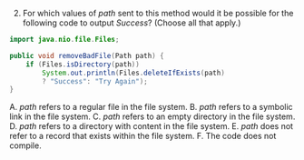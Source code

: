 2. For which values of *path* sent to this method would it be possible for the 
   following code to output *Success*? (Choose all that apply.)

```java
import java.nio.file.Files;

public void removeBadFile(Path path) {
    if (Files.isDirectory(path))
        System.out.println(Files.deleteIfExists(path)
        ? "Success": "Try Again");
}
```

A. *path* refers to a regular file in the file system.
B. *path* refers to a symbolic link in the file system.
C. *path* refers to an empty directory in the file system.
D. *path* refers to a directory with content in the file system.
E. *path* does not refer to a record that exists within the file system.
F. The code does not compile.


